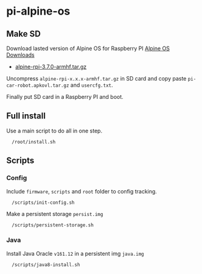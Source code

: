 # pi-alpine-os
## Make SD
Download lasted version of Alpine OS for Raspberry PI 
[Alpine OS Downloads](https://www.alpinelinux.org/downloads/)
* [alpine-rpi-3.7.0-armhf.tar.gz](http://dl-cdn.alpinelinux.org/alpine/v3.7/releases/armhf/alpine-rpi-3.7.0-armhf.tar.gz)

Uncompress `alpine-rpi-x.x.x-armhf.tar.gz` in SD card and copy paste `pi-car-robot.apkovl.tar.gz` and `usercfg.txt`.

Finally put SD card in a Raspberry PI and boot.

## Full install
Use a main script to do all in one step.

```
  /root/install.sh
```

## Scripts
### Config
Include `firmware`, `scripts` and `root` folder to config tracking.
```
  /scripts/init-config.sh
```

Make a persistent storage `persist.img`
```
  /scripts/persistent-storage.sh
```

### Java
Install Java Oracle `v161.12` in a persistent img `java.img`
```
  /scripts/java8-install.sh
```
